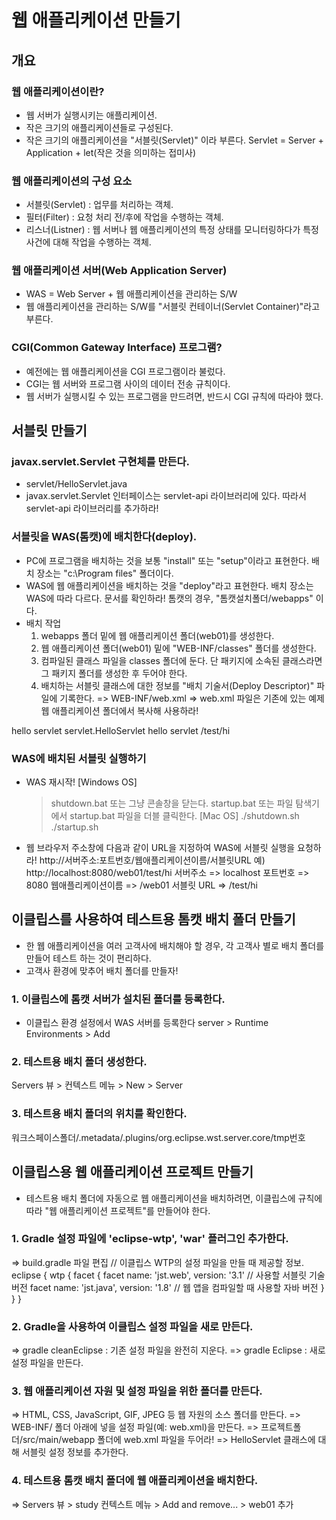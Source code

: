 ##
# 웹 애플리케이션 만들기
## 개요
### 웹 애플리케이션이란?
- 웹 서버가 실행시키는 애플리케이션.
- 작은 크기의 애플리케이션들로 구성된다.
- 작은 크기의 애플리케이션을 "서블릿(Servlet)" 이라 부른다.
    Servlet = Server + Application + let(작은 것을 의미하는 접미사)

### 웹 애플리케이션의 구성 요소
- 서블릿(Servlet) : 업무를 처리하는 객체.
- 필터(Filter) : 요청 처리 전/후에 작업을 수행하는 객체. 
- 리스너(Listner) : 웹 서버나 웹 애플리케이션의 특정 상태를 모니터링하다가
                      특정 사건에 대해 작업을 수행하는 객체.

### 웹 애플리케이션 서버(Web Application Server)
- WAS = Web Server + 웹 애플리케이션을 관리하는 S/W
- 웹 애플리케이션을 관리하는 S/W를 "서블릿 컨테이너(Servlet Container)"라고 부른다.

### CGI(Common Gateway Interface) 프로그램?
- 예전에는 웹 애플리케이션을 CGI 프로그램이라 불렀다.
- CGI는 웹 서버와 프로그램 사이의 데이터 전송 규칙이다.
- 웹 서버가 실행시킬 수 있는 프로그램을 만드려면, 
  반드시 CGI 규칙에 따라야 했다.
    
## 서블릿 만들기
### javax.servlet.Servlet 구현체를 만든다.
- servlet/HelloServlet.java
- javax.servlet.Servlet 인터페이스는 servlet-api 라이브러리에 있다.
  따라서 servlet-api 라이브러리를 추가하라!

### 서블릿을 WAS(톰캣)에 배치한다(deploy).
- PC에 프로그램을 배치하는 것을 보통 "install" 또는 "setup"이라고 표현한다.
  배치 장소는 "c:\Program files" 폴더이다.
- WAS에 웹 애플리케이션을 배치하는 것을 "deploy"라고 표현한다.
  배치 장소는 WAS에 따라 다르다. 문서를 확인하라!
  톰캣의 경우, "톰캣설치폴더/webapps" 이다.
- 배치 작업
  1) webapps 폴더 밑에 웹 애플리케이션 폴더(web01)를 생성한다.
  2) 웹 애플리케이션 폴더(web01) 밑에 "WEB-INF/classes" 폴더를 생성한다.
  3) 컴파일된 클래스 파일을 classes 폴더에 둔다.
     단 패키지에 소속된 클래스라면 그 패키지 폴더를 생성한 후 두어야 한다.
  4) 배치하는 서블릿 클래스에 대한 정보를 "배치 기술서(Deploy Descriptor)" 파일에 기록한다.
     => WEB-INF/web.xml 
     => web.xml 파일은 기존에 있는 예제 웹 애플리케이션 폴더에서 복사해 사용하라! 
<?xml version="1.0" encoding="UTF-8"?>
<web-app xmlns="http://xmlns.jcp.org/xml/ns/javaee"
  xmlns:xsi="http://www.w3.org/2001/XMLSchema-instance"
  xsi:schemaLocation="http://xmlns.jcp.org/xml/ns/javaee
                      http://xmlns.jcp.org/xml/ns/javaee/web-app_3_1.xsd"
  version="3.1"
  metadata-complete="true">

  <!-- 서블릿 클래스 정보 등록 -->
  <servlet>
    <servlet-name>hello servlet</servlet-name>
    <servlet-class>servlet.HelloServlet</servlet-class>
  </servlet>
  
  <!-- 서블릿에 URL을 부여 -->
  <servlet-mapping>
    <servlet-name>hello servlet</servlet-name>
    <url-pattern>/test/hi</url-pattern>
  </servlet-mapping>
</web-app>

### WAS에 배치된 서블릿 실행하기
- WAS 재시작!
  [Windows OS]
    > shutdown.bat 또는 그냥 콘솔창을 닫는다.
    > startup.bat 또는 파일 탐색기에서 startup.bat 파일을 더블 클릭한다.
  [Mac OS]
    > ./shutdown.sh
    > ./startup.sh
  
- 웹 브라우저 주소창에 다음과 같이 URL을 지정하여 WAS에 서블릿 실행을 요청하라!
      http://서버주소:포트번호/웹애플리케이션이름/서블릿URL
  예) http://localhost:8080/web01/test/hi
      서버주소 => localhost
      포트번호 => 8080
      웹애플리케이션이름 => /web01
      서블릿 URL => /test/hi

## 이클립스를 사용하여 테스트용 톰캣 배치 폴더 만들기
- 한 웹 애플리케이션을 여러 고객사에 배치해야 할 경우,
  각 고객사 별로 배치 폴더를 만들어 테스트 하는 것이 편리하다.
- 고객사 환경에 맞추어 배치 폴더를 만들자!

### 1. 이클립스에 톰캣 서버가 설치된 폴더를 등록한다.
- 이클립스 환경 설정에서 WAS 서버를 등록한다 
  server > Runtime Environments > Add 

### 2. 테스트용 배치 폴더 생성한다.
  Servers 뷰 > 컨텍스트 메뉴 > New > Server

### 3. 테스트용 배치 폴더의 위치를 확인한다.
  워크스페이스폴더/.metadata/.plugins/org.eclipse.wst.server.core/tmp번호


## 이클립스용 웹 애플리케이션 프로젝트 만들기
- 테스트용 배치 폴더에 자동으로 웹 애플리케이션을 배치하려면,
  이클립스에 규칙에 따라 "웹 애플리케이션 프로젝트"를 만들어야 한다.
### 1. Gradle 설정 파일에 'eclipse-wtp', 'war' 플러그인 추가한다.
  => build.gradle 파일 편집
// 이클립스 WTP의 설정 파일을 만들 때 제공할 정보.
eclipse {
  wtp {
    facet {
      facet name: 'jst.web', version: '3.1'    // 사용할 서블릿 기술 버전
      facet name: 'jst.java', version: '1.8'   // 웹 앱을 컴파일할 때 사용할 자바 버전
    }
  }
}   
### 2. Gradle을 사용하여 이클립스 설정 파일을 새로 만든다.
  => gradle cleanEclipse  : 기존 설정 파일을 완전히 지운다.
  => gradle Eclipse       : 새로 설정 파일을 만든다.

### 3. 웹 애플리케이션 자원 및 설정 파일을 위한 폴더를 만든다.
  => HTML, CSS, JavaScript, GIF, JPEG 등 웹 자원의 소스 폴더를 만든다.
  => WEB-INF/ 폴더 아래에 넣을 설정 파일(예: web.xml)을 만든다.
  => 프로젝트폴더/src/main/webapp 폴더에 web.xml 파일을 두어라!
  => HelloServlet 클래스에 대해 서블릿 설정 정보를 추가한다.
  
### 4. 테스트용 톰캣 배치 폴더에 웹 애플리케이션을 배치한다.
  => Servers 뷰 > study 컨텍스트 메뉴 > Add and remove... > web01 추가

### 



   
   
   
   
   
